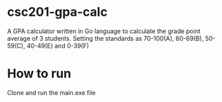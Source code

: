 # csc201-gpa-calc

A GPA calculator written in Go language to calculate the grade point average of 3 students.
Setting the standards as 70-100(A), 60-69(B), 50-59(C), 40-49(E) and 0-39(F)

# How to run

Clone and run the main.exe file
